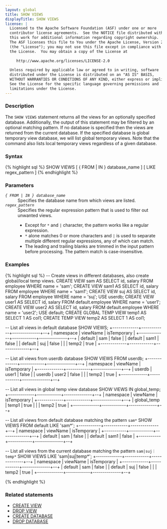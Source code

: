 ```yaml
---
layout: global
title: SHOW VIEWS
displayTitle: SHOW VIEWS
license: |
  Licensed to the Apache Software Foundation (ASF) under one or more
  contributor license agreements.  See the NOTICE file distributed with
  this work for additional information regarding copyright ownership.
  The ASF licenses this file to You under the Apache License, Version 2.0
  (the "License"); you may not use this file except in compliance with
  the License.  You may obtain a copy of the License at
 
     http://www.apache.org/licenses/LICENSE-2.0
 
  Unless required by applicable law or agreed to in writing, software
  distributed under the License is distributed on an "AS IS" BASIS,
  WITHOUT WARRANTIES OR CONDITIONS OF ANY KIND, either express or implied.
  See the License for the specific language governing permissions and
  limitations under the License.
---
```


### Description

The `SHOW VIEWS` statement returns all the views for an optionally specified database.
Additionally, the output of this statement may be filtered by an optional matching
pattern. If no database is specified then the views are returned from the 
current database. If the specified database is global temporary view database, we will
list global temporary views. Note that the command also lists local temporary views 
regardless of a given database.

### Syntax
{% highlight sql %}
SHOW VIEWS [ { FROM | IN } database_name ] [ LIKE regex_pattern ]
{% endhighlight %}

### Parameters
<dl>
  <dt><code><em>{ FROM | IN } database_name</em></code></dt>
  <dd>
     Specifies the database name from which views are listed.
  </dd>
  <dt><code><em>regex_pattern</em></code></dt>
  <dd>
     Specifies the regular expression pattern that is used to filter out unwanted views.
     <ul> 
          <li>Except for <code>*</code> and <code>|</code> character, the pattern works like a regular expression.</li>
          <li><code>*</code> alone matches 0 or more characters and <code>|</code> is used to separate multiple different regular expressions,
           any of which can match. </li>
          <li>The leading and trailing blanks are trimmed in the input pattern before processing. The pattern match is case-insensitive.</li>
     </ul>
  </dd>
</dl>

### Examples
{% highlight sql %}
-- Create views in different databases, also create global/local temp views.
CREATE VIEW sam AS SELECT id, salary FROM employee WHERE name = 'sam';
CREATE VIEW sam1 AS SELECT id, salary FROM employee WHERE name = 'sam1';
CREATE VIEW suj AS SELECT id, salary FROM employee WHERE name = 'suj';
USE userdb;
CREATE VIEW user1 AS SELECT id, salary FROM default.employee WHERE name = 'user1';
CREATE VIEW user2 AS SELECT id, salary FROM default.employee WHERE name = 'user2';
USE default;
CREATE GLOBAL TEMP VIEW temp1 AS SELECT 1 AS col1;
CREATE TEMP VIEW temp2 AS SELECT 1 AS col1;

-- List all views in default database
SHOW VIEWS;
  +-------------+------------+--------------+--+
  | namespace   | viewName   | isTemporary  |
  +-------------+------------+--------------+--+
  | default     | sam        | false        |
  | default     | sam1       | false        |
  | default     | suj        | false        |
  |             | temp2      | true         |
  +-------------+------------+--------------+--+

-- List all views from userdb database 
SHOW VIEWS FROM userdb;
  +-------------+------------+--------------+--+
  | namespace   | viewName   | isTemporary  |
  +-------------+------------+--------------+--+
  | userdb      | user1      | false        |
  | userdb      | user2      | false        |
  |             | temp2      | true         |
  +-------------+------------+--------------+--+
  
-- List all views in global temp view database 
SHOW VIEWS IN global_temp;
  +-------------+------------+--------------+--+
  | namespace   | viewName   | isTemporary  |
  +-------------+------------+--------------+--+
  | global_temp | temp1      | true         |
  |             | temp2      | true         |
  +-------------+------------+--------------+--+

-- List all views from default database matching the pattern `sam*`
SHOW VIEWS FROM default LIKE 'sam*';
  +-----------+------------+--------------+--+
  | namespace | viewName   | isTemporary  |
  +-----------+------------+--------------+--+
  | default   | sam        | false        |
  | default   | sam1       | false        |
  +-----------+------------+--------------+--+

-- List all views from the current database matching the pattern `sam|suj｜temp*`
SHOW VIEWS LIKE 'sam|suj|temp*';
  +-------------+------------+--------------+--+
  | namespace   | viewName   | isTemporary  |
  +-------------+------------+--------------+--+
  | default     | sam        | false        |
  | default     | suj        | false        |
  |             | temp2      | true         |
  +-------------+------------+--------------+--+

{% endhighlight %}

### Related statements
- [CREATE VIEW](sql-ref-syntax-ddl-create-view.html)
- [DROP VIEW](sql-ref-syntax-ddl-drop-view.html)
- [CREATE DATABASE](sql-ref-syntax-ddl-create-database.html)
- [DROP DATABASE](sql-ref-syntax-ddl-drop-database.html)
